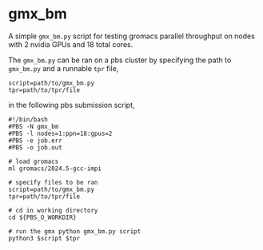 # gmx_bm

A simple `gmx_bm.py` script for testing gromacs parallel throughput on nodes with 2 nvidia GPUs and 18 total cores.

The `gmx_bm.py` can be ran on a pbs cluster by specifying the path to `gmx_bm.py` and a runnable `tpr` file,
```
script=path/to/gmx_bm.py
tpr=path/to/tpr/file
```

in the following pbs submission script,

```
#!/bin/bash
#PBS -N gmx_bm
#PBS -l nodes=1:ppn=18:gpus=2
#PBS -e job.err
#PBS -o job.out

# load gromacs
ml gromacs/2024.5-gcc-impi

# specify files to be ran
script=path/to/gmx_bm.py
tpr=path/to/tpr/file

# cd in working directory
cd ${PBS_O_WORKDIR}

# run the gmx python gmx_bm.py script
python3 $script $tpr
```
